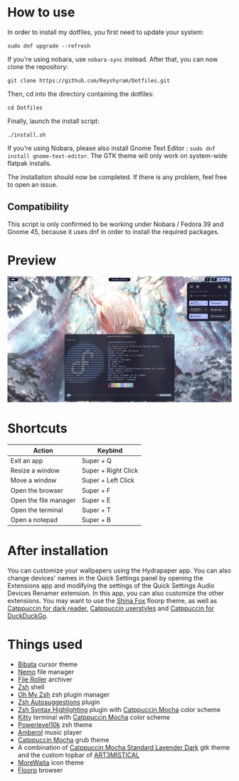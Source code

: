 
# How to use

In order to install my dotfiles, you first need to update your system:

    sudo dnf upgrade --refresh

If you're using nobara, use `nobara-sync` instead.
After that, you can now clone the repository:

    git clone https://github.com/Reyshyram/Dotfiles.git
Then, cd into the directory containing the dotfiles:

    cd Dotfiles
Finally, launch the install script:

    ./install.sh
If you're using Nobara, please also install Gnome Text Editor : `sudo dnf install gnome-text-editor`. The GTK theme will only work on system-wide flatpak installs.

The installation should now be completed. If there is any problem, feel free to open an issue.

## Compatibility
This script is only confirmed to be working under Nobara / Fedora 39 and Gnome 45, because it uses dnf in order to install the required packages.

# Preview
![Desktop](./preview.png)

# Shortcuts
|Action|Keybind|
|--|--|
| Exit an app | Super + Q|
| Resize a window | Super + Right Click|
| Move a window | Super + Left Click|
| Open the browser | Super + F |
| Open the file manager | Super + E |
| Open the terminal | Super + T |
| Open a notepad | Super + B |

# After installation
You can customize your wallpapers using the Hydrapaper app. You can also change devices' names in the Quick Settings panel by opening the Extensions app and modifying the settings of the Quick Settings Audio Devices Renamer extension. In this app, you can also customize the other extensions.
You may want to use the [Shina Fox](https://github.com/Shina-SG/Shina-Fox) floorp theme, as well as [Catppuccin for dark reader](https://github.com/catppuccin/dark-reader), [Catppuccin userstyles](https://github.com/catppuccin/userstyles) and [Catppuccin for DuckDuckGo](https://github.com/catppuccin/duckduckgo).
# Things used
 - [Bibata](https://github.com/ful1e5/Bibata_Cursor) cursor theme
 - [Nemo](https://github.com/linuxmint/nemo/) file manager
 - [File Roller](https://gitlab.gnome.org/GNOME/file-roller) archiver
 - [Zsh](https://www.zsh.org/) shell 
 - [Oh My Zsh](https://github.com/ohmyzsh/ohmyzsh) zsh plugin manager
 - [Zsh Autosuggestions](https://github.com/zsh-users/zsh-autosuggestions) plugin
 - [Zsh Syntax Highlighting](https://github.com/zsh-users/zsh-syntax-highlighting) plugin with [Catppuccin Mocha](https://github.com/catppuccin/zsh-syntax-highlighting) color scheme
 - [Kitty](https://github.com/kovidgoyal/kitty) terminal with [Catppuccin Mocha](https://github.com/catppuccin/kitty) color scheme
 - [Powerlevel10k](https://github.com/romkatv/powerlevel10k) zsh theme
 - [Amberol](https://gitlab.gnome.org/World/amberol) music player
 - [Catppuccin Mocha](https://github.com/catppuccin/grub) grub theme
 - A combination of [Catppuccin Mocha Standard Lavender Dark](https://github.com/catppuccin/gtk) gtk theme and the custom topbar of [ART3MISTICAL](https://github.com/ART3MISTICAL/dotfiles)
 - [MoreWaita](https://github.com/somepaulo/MoreWaita) icon theme
 - [Floorp](https://floorp.app/en/) browser

